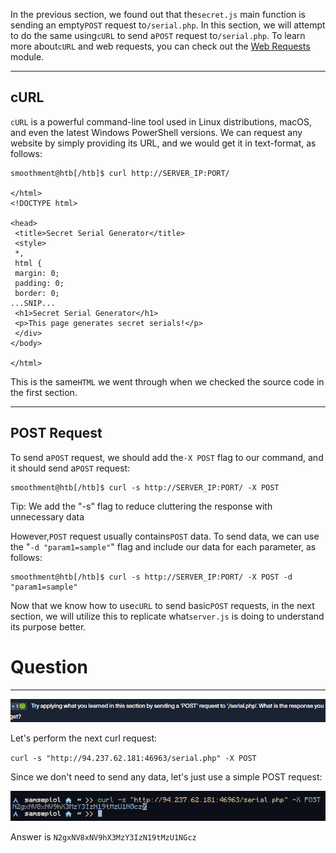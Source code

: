 ﻿---
sticker: lucide//code-2
---
In the previous section, we found out that the`secret.js` main function is sending an empty`POST` request to`/serial.php`. In this section, we will attempt to do the same using`cURL` to send a`POST` request to`/serial.php`. To learn more about`cURL` and web requests, you can check out the [Web Requests](https://academy.hackthebox.com/module/details/35) module.

---

## cURL

`cURL` is a powerful command-line tool used in Linux distributions, macOS, and even the latest Windows PowerShell versions. We can request any website by simply providing its URL, and we would get it in text-format, as follows:



```shell-session
smoothment@htb[/htb]$ curl http://SERVER_IP:PORT/

</html>
<!DOCTYPE html>

<head>
 <title>Secret Serial Generator</title>
 <style>
 *,
 html {
 margin: 0;
 padding: 0;
 border: 0;
...SNIP...
 <h1>Secret Serial Generator</h1>
 <p>This page generates secret serials!</p>
 </div>
</body>

</html>
```

This is the same`HTML` we went through when we checked the source code in the first section.

---

## POST Request

To send a`POST` request, we should add the`-X POST` flag to our command, and it should send a`POST` request:


```shell-session
smoothment@htb[/htb]$ curl -s http://SERVER_IP:PORT/ -X POST
```

Tip: We add the "-s" flag to reduce cluttering the response with unnecessary data

However,`POST` request usually contains`POST` data. To send data, we can use the "`-d "param1=sample"`" flag and include our data for each parameter, as follows:


```shell-session
smoothment@htb[/htb]$ curl -s http://SERVER_IP:PORT/ -X POST -d "param1=sample"
```

Now that we know how to use`cURL` to send basic`POST` requests, in the next section, we will utilize this to replicate what`server.js` is doing to understand its purpose better.

# Question
---
![Pasted image 20250130134544.png](../../../../IMAGES/Pasted%20image%2020250130134544.png)

Let's perform the next curl request:

`curl -s "http://94.237.62.181:46963/serial.php" -X POST`

Since we don't need to send any data, let's just use a simple POST request:

![Pasted image 20250130134738.png](../../../../IMAGES/Pasted%20image%2020250130134738.png)

Answer is `N2gxNV8xNV9hX3MzY3IzN19tMzU1NGcz`
